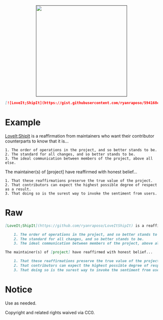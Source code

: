 <p align="center">
  <a href="">
    <img src="https://gist.githubusercontent.com/ryanraposo/594168edd80d76499d4fcb0693ccd2fc/raw/dd37acb08728631f816c4ef61cc39d37986c32a6/sticker02.svg" width="300">
  </a>
</p>

```markdown
[![LoveIt;ShipIt](https://gist.githubusercontent.com/ryanraposo/594168edd80d76499d4fcb0693ccd2fc/raw/dd37acb08728631f816c4ef61cc39d37986c32a6/sticker02.svg)]()
```

# Example

[LoveIt;ShipIt](https://github.com/ryanraposo/LoveItShipIt) is a reaffirmation from maintainers who want their contributor counterparts to know that it is...

    1. The order of operations in the project, and so better stands to be.
    2. The standard for all changes, and so better stands to be.
    3. The ideal communication between members of the project, above all else.

The maintainer(s) of [project] have reaffirmed with honest belief...

    1. That these reaffirmations preserve the true value of the project.
    2. That contributors can expect the highest possible degree of respect as a result.
    3. That doing so is the surest way to invoke the sentiment from users.

# Raw

```markdown
[LoveIt;ShipIt](https://github.com/ryanraposo/LoveItShipIt) is a reaffirmation from maintainers who want their contributor counterparts to know that it is...

    1. The order of operations in the project, and so better stands to be.
    2. The standard for all changes, and so better stands to be.
    3. The ideal communication between members of the project, above all else.

The maintainer(s) of [project] have reaffirmed with honest belief...

    1. That these reaffirmations preserve the true value of the project.
    2. That contributors can expect the highest possible degree of respect as a result.
    3. That doing so is the surest way to invoke the sentiment from users.
```

# Notice

Use as needed.

Copyright and related rights waived via CC0.
